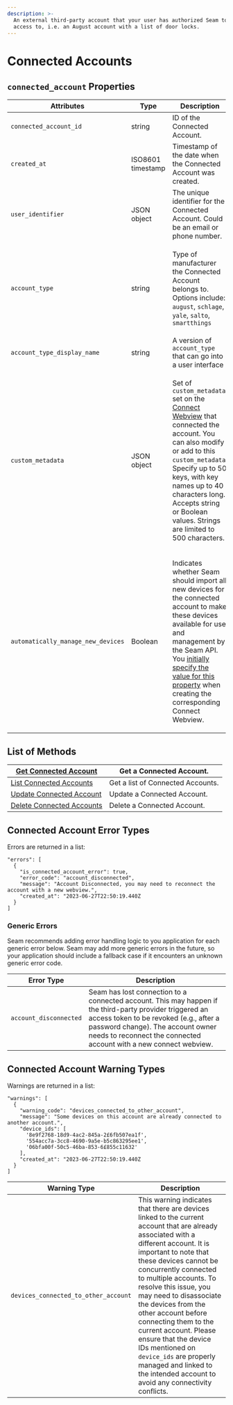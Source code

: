 ```yaml
---
description: >-
  An external third-party account that your user has authorized Seam to get
  access to, i.e. an August account with a list of door locks.
---
```


# Connected Accounts

## `connected_account` Properties

| Attributes                         | Type                        | Description                                                                                                                                                                                                                                                                                                                                                                             |
| ---------------------------------- | --------------------------- | --------------------------------------------------------------------------------------------------------------------------------------------------------------------------------------------------------------------------------------------------------------------------------------------------------------------------------------------------------------------------------------- |
| `connected_account_id`             | string                      | ID of the Connected Account.                                                                                                                                                                                                                                                                                                                                                            |
| `created_at`                       | <p>ISO8601<br>timestamp</p> | Timestamp of the date when the Connected Account was created.                                                                                                                                                                                                                                                                                                                           |
| `user_identifier`                  | JSON object                 | The unique identifier for the Connected Account. Could be an email or phone number.                                                                                                                                                                                                                                                                                                     |
| `account_type`                     | string                      | <p>Type of manufacturer the Connected Account belongs to.<br>Options include: <code>august</code>, <code>schlage</code>, <code>yale</code>, <code>salto</code>, <code>smartthings</code></p>                                                                                                                                                                                            |
| `account_type_display_name`        | string                      | A version of `account_type` that can go into a user interface                                                                                                                                                                                                                                                                                                                           |
| `custom_metadata`                  | JSON object                 | <p>Set of <code>custom_metadata</code> set on the <a href="../../core-concepts/connect-webviews/">Connect Webview</a> that connected the account. You can also modify or add to this <code>custom_metadata</code>.<br>Specify up to 50 keys, with key names up to 40 characters long. Accepts string or Boolean values. Strings are limited to 500 characters.</p>                      |
| `automatically_manage_new_devices` | Boolean                     | <p>Indicates whether Seam should import all new devices for the connected account to make these devices available for use and management by the Seam API.<br>You <a href="../../core-concepts/connect-webviews/customizing-connect-webviews.md#automatically_manage_new_devices">initially specify the value for this property</a> when creating the corresponding Connect Webview.</p> |

## List of Methods

| [Get Connected Account](get.md)                           | Get a Connected Account.          |
| --------------------------------------------------------- | --------------------------------- |
| [List Connected Accounts](list.md)                        | Get a list of Connected Accounts. |
| [Update Connected Account](update-a-connected-account.md) | Update a Connected Account.       |
| [Delete Connected Accounts](delete.md)                    | Delete a Connected Account.       |

## Connected Account Error Types

Errors are returned in a list:

```
"errors": [
  {
    "is_connected_account_error": true,
    "error_code": "account_disconnected",
    "message": "Account Disconnected, you may need to reconnect the account with a new webview.",
    "created_at": "2023-06-27T22:50:19.440Z
  }
]
```

### Generic Errors

Seam recommends adding error handling logic to you application for each generic error below. Seam may add more generic errors in the future, so your application should include a fallback case if it encounters an unknown generic error code.

| Error Type             | Description                                                                                                                                                                                                                                                  |
| ---------------------- | ------------------------------------------------------------------------------------------------------------------------------------------------------------------------------------------------------------------------------------------------------------ |
| `account_disconnected` | Seam has lost connection to a connected account. This may happen if the third-party provider triggered an access token to be revoked (e.g., after a password change). The account owner needs to reconnect the connected account with a new connect webview. |

## Connected Account Warning Types

Warnings are returned in a list:

```
"warnings": [
  {
    "warning_code": "devices_connected_to_other_account",
    "message": "Some devices on this account are already connected to another account.",
    "device_ids": [
      '8e9f2768-18d9-4ac2-845a-2£6fb507ea1f',
      '554acc7a-3cc8-4690-9a5e-b5c863295ee1',
      '06bfa00f-50c5-46ba-853-6£855c11632'
    ],
    "created_at": "2023-06-27T22:50:19.440Z
  }
]
```

| Warning Type                         | Description                                                                                                                                                                                                                                                                                                                                                                                                                                                                                                                        |
| ------------------------------------ | ---------------------------------------------------------------------------------------------------------------------------------------------------------------------------------------------------------------------------------------------------------------------------------------------------------------------------------------------------------------------------------------------------------------------------------------------------------------------------------------------------------------------------------- |
| `devices_connected_to_other_account` | This warning indicates that there are devices linked to the current account that are already associated with a different account. It is important to note that these devices cannot be concurrently connected to multiple accounts. To resolve this issue, you may need to disassociate the devices from the other account before connecting them to the current account. Please ensure that the device IDs mentioned on `device_ids` are properly managed and linked to the intended account to avoid any connectivity conflicts. |
